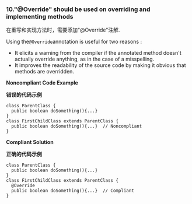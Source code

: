 ### 10."@Override" should be used on overriding and implementing methods

在重写和实现方法时，需要添加"@Override"注解.

Using the`@Override`annotation is useful for two reasons :

-   It elicits a warning from the compiler if the annotated method doesn't actually override anything, as in the case of a misspelling.
-   It improves the readability of the source code by making it obvious that methods are overridden.



**Noncompliant Code Example**

**错误的代码示例**

```
class ParentClass {
  public boolean doSomething(){...}
}
class FirstChildClass extends ParentClass {
  public boolean doSomething(){...}  // Noncompliant
}
```


**Compliant Solution**

**正确的代码示例**

```
class ParentClass {
  public boolean doSomething(){...}
}
class FirstChildClass extends ParentClass {
  @Override
  public boolean doSomething(){...}  // Compliant
}
```

